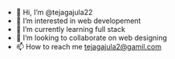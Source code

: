 - 👋 Hi, I’m @tejagajula22
- 👀 I’m interested in web developement
- 🌱 I’m currently learning full stack
- 💞️ I’m looking to collaborate on web designing
- 📫 How to reach me tejagajula2@gamil.com

<!---
tejagajula22/tejagajula22 is a ✨ special ✨ repository because its `README.md` (this file) appears on your GitHub profile.
You can click the Preview link to take a look at your changes.
--->
